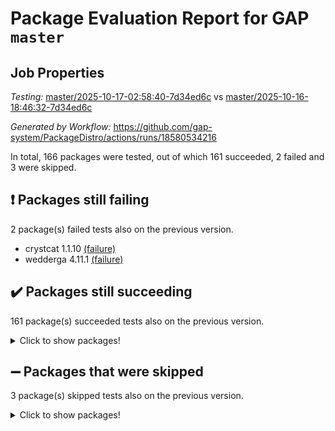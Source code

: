 # Package Evaluation Report for GAP `master`

## Job Properties

*Testing:* [master/2025-10-17-02:58:40-7d34ed6c](https://github.com/gap-system/PackageDistro/blob/data/reports/master/2025-10-17-02:58:40-7d34ed6c) vs [master/2025-10-16-18:46:32-7d34ed6c](https://github.com/gap-system/PackageDistro/blob/data/reports/master/2025-10-16-18:46:32-7d34ed6c)

*Generated by Workflow:* https://github.com/gap-system/PackageDistro/actions/runs/18580534216

In total, 166 packages were tested, out of which 161 succeeded, 2 failed and 3 were skipped.

## :exclamation: Packages still failing

2 package(s) failed tests also on the previous version.
- crystcat 1.1.10 [(failure)](https://github.com/gap-system/PackageDistro/actions/runs/18580534216/job/52974755205)
- wedderga 4.11.1 [(failure)](https://github.com/gap-system/PackageDistro/actions/runs/18580534216/job/52974755500)

## :heavy_check_mark: Packages still succeeding

161 package(s) succeeded tests also on the previous version.
<details><summary>Click to show packages!</summary>

- 4ti2interface 2024.11-01 [(success)](https://github.com/gap-system/PackageDistro/actions/runs/18580534216/job/52974755166)
- ace 5.7.0 [(success)](https://github.com/gap-system/PackageDistro/actions/runs/18580534216/job/52974755167)
- aclib 1.3.3 [(success)](https://github.com/gap-system/PackageDistro/actions/runs/18580534216/job/52974755179)
- agt 0.3.1 [(success)](https://github.com/gap-system/PackageDistro/actions/runs/18580534216/job/52974755176)
- alco 1.1.2 [(success)](https://github.com/gap-system/PackageDistro/actions/runs/18580534216/job/52974755174)
- alnuth 3.2.1 [(success)](https://github.com/gap-system/PackageDistro/actions/runs/18580534216/job/52974755180)
- anupq 3.3.2 [(success)](https://github.com/gap-system/PackageDistro/actions/runs/18580534216/job/52974755177)
- atlasrep 2.1.9 [(success)](https://github.com/gap-system/PackageDistro/actions/runs/18580534216/job/52974755195)
- autodoc 2025.10.16 [(success)](https://github.com/gap-system/PackageDistro/actions/runs/18580534216/job/52974755197)
- automata 1.16 [(success)](https://github.com/gap-system/PackageDistro/actions/runs/18580534216/job/52974755196)
- automgrp 1.3.3 [(success)](https://github.com/gap-system/PackageDistro/actions/runs/18580534216/job/52974755201)
- autpgrp 1.11.1 [(success)](https://github.com/gap-system/PackageDistro/actions/runs/18580534216/job/52974755218)
- cap 2025.09-04 [(success)](https://github.com/gap-system/PackageDistro/actions/runs/18580534216/job/52974755219)
- caratinterface 2.3.7 [(success)](https://github.com/gap-system/PackageDistro/actions/runs/18580534216/job/52974755216)
- cddinterface 2025.06.24 [(success)](https://github.com/gap-system/PackageDistro/actions/runs/18580534216/job/52974755224)
- circle 1.6.6 [(success)](https://github.com/gap-system/PackageDistro/actions/runs/18580534216/job/52974755206)
- classicpres 1.22 [(success)](https://github.com/gap-system/PackageDistro/actions/runs/18580534216/job/52974755221)
- cohomolo 1.6.11 [(success)](https://github.com/gap-system/PackageDistro/actions/runs/18580534216/job/52974755207)
- congruence 1.2.7 [(success)](https://github.com/gap-system/PackageDistro/actions/runs/18580534216/job/52974755225)
- corefreesub 0.6 [(success)](https://github.com/gap-system/PackageDistro/actions/runs/18580534216/job/52974755235)
- corelg 1.57 [(success)](https://github.com/gap-system/PackageDistro/actions/runs/18580534216/job/52974755226)
- crime 1.6 [(success)](https://github.com/gap-system/PackageDistro/actions/runs/18580534216/job/52974755212)
- crisp 1.4.8 [(success)](https://github.com/gap-system/PackageDistro/actions/runs/18580534216/job/52974755229)
- crypting 0.10.6 [(success)](https://github.com/gap-system/PackageDistro/actions/runs/18580534216/job/52974755232)
- cryst 4.1.30 [(success)](https://github.com/gap-system/PackageDistro/actions/runs/18580534216/job/52974755222)
- ctbllib 1.3.11 [(success)](https://github.com/gap-system/PackageDistro/actions/runs/18580534216/job/52974755208)
- cubefree 1.21 [(success)](https://github.com/gap-system/PackageDistro/actions/runs/18580534216/job/52974755220)
- curlinterface 2.4.2 [(success)](https://github.com/gap-system/PackageDistro/actions/runs/18580534216/job/52974755257)
- cvec 2.8.4 [(success)](https://github.com/gap-system/PackageDistro/actions/runs/18580534216/job/52974755253)
- datastructures 0.4.0 [(success)](https://github.com/gap-system/PackageDistro/actions/runs/18580534216/job/52974755271)
- deepthought 1.0.9 [(success)](https://github.com/gap-system/PackageDistro/actions/runs/18580534216/job/52974755228)
- design 1.8.2 [(success)](https://github.com/gap-system/PackageDistro/actions/runs/18580534216/job/52974755256)
- difsets 2.3.1 [(success)](https://github.com/gap-system/PackageDistro/actions/runs/18580534216/job/52974755244)
- digraphs 1.13.1 [(success)](https://github.com/gap-system/PackageDistro/actions/runs/18580534216/job/52974755243)
- edim 1.3.8 [(success)](https://github.com/gap-system/PackageDistro/actions/runs/18580534216/job/52974755267)
- example 4.4.1 [(success)](https://github.com/gap-system/PackageDistro/actions/runs/18580534216/job/52974755234)
- examplesforhomalg 2023.10-01 [(success)](https://github.com/gap-system/PackageDistro/actions/runs/18580534216/job/52974755252)
- factint 1.6.3 [(success)](https://github.com/gap-system/PackageDistro/actions/runs/18580534216/job/52974755259)
- ferret 1.0.15 [(success)](https://github.com/gap-system/PackageDistro/actions/runs/18580534216/job/52974755251)
- fga 1.5.0 [(success)](https://github.com/gap-system/PackageDistro/actions/runs/18580534216/job/52974755282)
- fining 1.5.6 [(success)](https://github.com/gap-system/PackageDistro/actions/runs/18580534216/job/52974755250)
- float 1.0.9 [(success)](https://github.com/gap-system/PackageDistro/actions/runs/18580534216/job/52974755275)
- format 1.4.4 [(success)](https://github.com/gap-system/PackageDistro/actions/runs/18580534216/job/52974755285)
- forms 1.2.13 [(success)](https://github.com/gap-system/PackageDistro/actions/runs/18580534216/job/52974755296)
- fplsa 1.2.7 [(success)](https://github.com/gap-system/PackageDistro/actions/runs/18580534216/job/52974755302)
- fr 2.4.13 [(success)](https://github.com/gap-system/PackageDistro/actions/runs/18580534216/job/52974755277)
- francy 2.0.3 [(success)](https://github.com/gap-system/PackageDistro/actions/runs/18580534216/job/52974755279)
- fwtree 1.3 [(success)](https://github.com/gap-system/PackageDistro/actions/runs/18580534216/job/52974755299)
- gapdoc 1.6.7 [(success)](https://github.com/gap-system/PackageDistro/actions/runs/18580534216/job/52974755286)
- gauss 2024.11-01 [(success)](https://github.com/gap-system/PackageDistro/actions/runs/18580534216/job/52974755303)
- gaussforhomalg 2024.08-01 [(success)](https://github.com/gap-system/PackageDistro/actions/runs/18580534216/job/52974755295)
- gbnp 1.1.0 [(success)](https://github.com/gap-system/PackageDistro/actions/runs/18580534216/job/52974755340)
- generalizedmorphismsforcap 2025.08-01 [(success)](https://github.com/gap-system/PackageDistro/actions/runs/18580534216/job/52974755290)
- genss 1.6.9 [(success)](https://github.com/gap-system/PackageDistro/actions/runs/18580534216/job/52974755298)
- gradedmodules 2024.12-01 [(success)](https://github.com/gap-system/PackageDistro/actions/runs/18580534216/job/52974755304)
- gradedringforhomalg 2024.07-01 [(success)](https://github.com/gap-system/PackageDistro/actions/runs/18580534216/job/52974755334)
- grape 4.9.3 [(success)](https://github.com/gap-system/PackageDistro/actions/runs/18580534216/job/52974755311)
- groupoids 1.79 [(success)](https://github.com/gap-system/PackageDistro/actions/runs/18580534216/job/52974755328)
- grpconst 2.6.5 [(success)](https://github.com/gap-system/PackageDistro/actions/runs/18580534216/job/52974755318)
- guarana 0.96.3 [(success)](https://github.com/gap-system/PackageDistro/actions/runs/18580534216/job/52974755305)
- guava 3.20 [(success)](https://github.com/gap-system/PackageDistro/actions/runs/18580534216/job/52974755312)
- hap 1.70 [(success)](https://github.com/gap-system/PackageDistro/actions/runs/18580534216/job/52974755322)
- hapcryst 0.1.15 [(success)](https://github.com/gap-system/PackageDistro/actions/runs/18580534216/job/52974755310)
- hecke 1.5.4 [(success)](https://github.com/gap-system/PackageDistro/actions/runs/18580534216/job/52974755325)
- help 4.0 [(success)](https://github.com/gap-system/PackageDistro/actions/runs/18580534216/job/52974755320)
- homalg 2024.01-01 [(success)](https://github.com/gap-system/PackageDistro/actions/runs/18580534216/job/52974755314)
- homalgtocas 2025.08-01 [(success)](https://github.com/gap-system/PackageDistro/actions/runs/18580534216/job/52974755336)
- ibnp 0.17 [(success)](https://github.com/gap-system/PackageDistro/actions/runs/18580534216/job/52974755337)
- idrel 2.49 [(success)](https://github.com/gap-system/PackageDistro/actions/runs/18580534216/job/52974755330)
- images 1.3.3 [(success)](https://github.com/gap-system/PackageDistro/actions/runs/18580534216/job/52974755326)
- inducereduce 1.3 [(success)](https://github.com/gap-system/PackageDistro/actions/runs/18580534216/job/52974755329)
- intpic 0.4.0 [(success)](https://github.com/gap-system/PackageDistro/actions/runs/18580534216/job/52974755333)
- io 4.9.3 [(success)](https://github.com/gap-system/PackageDistro/actions/runs/18580534216/job/52974755321)
- io_forhomalg 2023.02-04 [(success)](https://github.com/gap-system/PackageDistro/actions/runs/18580534216/job/52974755396)
- irredsol 1.4.4 [(success)](https://github.com/gap-system/PackageDistro/actions/runs/18580534216/job/52974755332)
- json 2.2.3 [(success)](https://github.com/gap-system/PackageDistro/actions/runs/18580534216/job/52974755412)
- jupyterkernel 1.5.1 [(success)](https://github.com/gap-system/PackageDistro/actions/runs/18580534216/job/52974755420)
- jupyterviz 1.5.6 [(success)](https://github.com/gap-system/PackageDistro/actions/runs/18580534216/job/52974755394)
- kan 1.37 [(success)](https://github.com/gap-system/PackageDistro/actions/runs/18580534216/job/52974755407)
- kbmag 1.5.11 [(success)](https://github.com/gap-system/PackageDistro/actions/runs/18580534216/job/52974755393)
- laguna 3.9.7 [(success)](https://github.com/gap-system/PackageDistro/actions/runs/18580534216/job/52974755372)
- liealgdb 2.3.0 [(success)](https://github.com/gap-system/PackageDistro/actions/runs/18580534216/job/52974755400)
- liepring 2.9.1 [(success)](https://github.com/gap-system/PackageDistro/actions/runs/18580534216/job/52974755415)
- liering 2.4.2 [(success)](https://github.com/gap-system/PackageDistro/actions/runs/18580534216/job/52974755383)
- linearalgebraforcap 2025.09-01 [(success)](https://github.com/gap-system/PackageDistro/actions/runs/18580534216/job/52974755362)
- lins 0.9 [(success)](https://github.com/gap-system/PackageDistro/actions/runs/18580534216/job/52974755359)
- localizeringforhomalg 2023.10-01 [(success)](https://github.com/gap-system/PackageDistro/actions/runs/18580534216/job/52974755382)
- loops 3.4.4 [(success)](https://github.com/gap-system/PackageDistro/actions/runs/18580534216/job/52974755430)
- lpres 1.1.1 [(success)](https://github.com/gap-system/PackageDistro/actions/runs/18580534216/job/52974755387)
- majoranaalgebras 1.5.2 [(success)](https://github.com/gap-system/PackageDistro/actions/runs/18580534216/job/52974755378)
- mapclass 1.4.6 [(success)](https://github.com/gap-system/PackageDistro/actions/runs/18580534216/job/52974755389)
- matgrp 0.72 [(success)](https://github.com/gap-system/PackageDistro/actions/runs/18580534216/job/52974755361)
- matricesforhomalg 2025.09-01 [(success)](https://github.com/gap-system/PackageDistro/actions/runs/18580534216/job/52974755398)
- modisom 3.0.0 [(success)](https://github.com/gap-system/PackageDistro/actions/runs/18580534216/job/52974755392)
- modulepresentationsforcap 2025.09-01 [(success)](https://github.com/gap-system/PackageDistro/actions/runs/18580534216/job/52974755365)
- modules 2024.12-01 [(success)](https://github.com/gap-system/PackageDistro/actions/runs/18580534216/job/52974755443)
- monoidalcategories 2025.08-02 [(success)](https://github.com/gap-system/PackageDistro/actions/runs/18580534216/job/52974755373)
- nconvex 2024.12-01 [(success)](https://github.com/gap-system/PackageDistro/actions/runs/18580534216/job/52974755391)
- nilmat 1.4.2 [(success)](https://github.com/gap-system/PackageDistro/actions/runs/18580534216/job/52974755357)
- nock 1.5 [(success)](https://github.com/gap-system/PackageDistro/actions/runs/18580534216/job/52974755401)
- normalizinterface 1.4.1 [(success)](https://github.com/gap-system/PackageDistro/actions/runs/18580534216/job/52974755386)
- nq 2.5.11 [(success)](https://github.com/gap-system/PackageDistro/actions/runs/18580534216/job/52974755421)
- numericalsgps 1.4.0 [(success)](https://github.com/gap-system/PackageDistro/actions/runs/18580534216/job/52974755408)
- openmath 11.5.3 [(success)](https://github.com/gap-system/PackageDistro/actions/runs/18580534216/job/52974755409)
- orb 5.0.1 [(success)](https://github.com/gap-system/PackageDistro/actions/runs/18580534216/job/52974755418)
- packagemanager 1.6.3 [(success)](https://github.com/gap-system/PackageDistro/actions/runs/18580534216/job/52974755399)
- patternclass 2.4.5 [(success)](https://github.com/gap-system/PackageDistro/actions/runs/18580534216/job/52974755416)
- permut 2.0.5 [(success)](https://github.com/gap-system/PackageDistro/actions/runs/18580534216/job/52974755434)
- polenta 1.3.11 [(success)](https://github.com/gap-system/PackageDistro/actions/runs/18580534216/job/52974755429)
- polycyclic 2.17 [(success)](https://github.com/gap-system/PackageDistro/actions/runs/18580534216/job/52974755424)
- polymaking 0.8.7 [(success)](https://github.com/gap-system/PackageDistro/actions/runs/18580534216/job/52974755447)
- primgrp 4.0.1 [(success)](https://github.com/gap-system/PackageDistro/actions/runs/18580534216/job/52974755442)
- profiling 2.6.2 [(success)](https://github.com/gap-system/PackageDistro/actions/runs/18580534216/job/52974755439)
- qdistrnd 0.9.5 [(success)](https://github.com/gap-system/PackageDistro/actions/runs/18580534216/job/52974755419)
- qpa 1.35 [(success)](https://github.com/gap-system/PackageDistro/actions/runs/18580534216/job/52974755441)
- quagroup 1.8.4 [(success)](https://github.com/gap-system/PackageDistro/actions/runs/18580534216/job/52974755440)
- radiroot 2.9 [(success)](https://github.com/gap-system/PackageDistro/actions/runs/18580534216/job/52974755437)
- rcwa 4.8.0 [(success)](https://github.com/gap-system/PackageDistro/actions/runs/18580534216/job/52974755433)
- rds 1.9 [(success)](https://github.com/gap-system/PackageDistro/actions/runs/18580534216/job/52974755445)
- recog 1.4.4 [(success)](https://github.com/gap-system/PackageDistro/actions/runs/18580534216/job/52974755435)
- repndecomp 1.3.1 [(success)](https://github.com/gap-system/PackageDistro/actions/runs/18580534216/job/52974755428)
- repsn 3.1.2 [(success)](https://github.com/gap-system/PackageDistro/actions/runs/18580534216/job/52974755452)
- resclasses 4.7.4 [(success)](https://github.com/gap-system/PackageDistro/actions/runs/18580534216/job/52974755468)
- ringsforhomalg 2024.11-02 [(success)](https://github.com/gap-system/PackageDistro/actions/runs/18580534216/job/52974755446)
- sco 2023.08-01 [(success)](https://github.com/gap-system/PackageDistro/actions/runs/18580534216/job/52974755450)
- scscp 2.4.4 [(success)](https://github.com/gap-system/PackageDistro/actions/runs/18580534216/job/52974755486)
- semigroups 5.5.4 [(success)](https://github.com/gap-system/PackageDistro/actions/runs/18580534216/job/52974755461)
- sglppow 2.4 [(success)](https://github.com/gap-system/PackageDistro/actions/runs/18580534216/job/52974755456)
- sgpviz 0.999.6 [(success)](https://github.com/gap-system/PackageDistro/actions/runs/18580534216/job/52974755453)
- simpcomp 2.1.14 [(success)](https://github.com/gap-system/PackageDistro/actions/runs/18580534216/job/52974755466)
- singular 2025.08.26 [(success)](https://github.com/gap-system/PackageDistro/actions/runs/18580534216/job/52974755470)
- sl2reps 1.1 [(success)](https://github.com/gap-system/PackageDistro/actions/runs/18580534216/job/52974755471)
- sla 1.6.2 [(success)](https://github.com/gap-system/PackageDistro/actions/runs/18580534216/job/52974755455)
- smallantimagmas 0.5.1 [(success)](https://github.com/gap-system/PackageDistro/actions/runs/18580534216/job/52974755462)
- smallclassnr 1.4.2 [(success)](https://github.com/gap-system/PackageDistro/actions/runs/18580534216/job/52974755483)
- smallgrp 1.5.4 [(success)](https://github.com/gap-system/PackageDistro/actions/runs/18580534216/job/52974755460)
- smallsemi 0.7.2 [(success)](https://github.com/gap-system/PackageDistro/actions/runs/18580534216/job/52974755474)
- sonata 2.9.7 [(success)](https://github.com/gap-system/PackageDistro/actions/runs/18580534216/job/52974755477)
- sophus 1.27 [(success)](https://github.com/gap-system/PackageDistro/actions/runs/18580534216/job/52974755473)
- sotgrps 1.3 [(success)](https://github.com/gap-system/PackageDistro/actions/runs/18580534216/job/52974755482)
- spinsym 1.5.2 [(success)](https://github.com/gap-system/PackageDistro/actions/runs/18580534216/job/52974755469)
- standardff 1.0 [(success)](https://github.com/gap-system/PackageDistro/actions/runs/18580534216/job/52974755489)
- symbcompcc 1.3.2 [(success)](https://github.com/gap-system/PackageDistro/actions/runs/18580534216/job/52974755464)
- thelma 1.3 [(success)](https://github.com/gap-system/PackageDistro/actions/runs/18580534216/job/52974755479)
- tomlib 1.2.11 [(success)](https://github.com/gap-system/PackageDistro/actions/runs/18580534216/job/52974755476)
- toolsforhomalg 2025.05-01 [(success)](https://github.com/gap-system/PackageDistro/actions/runs/18580534216/job/52974755480)
- toric 1.9.6 [(success)](https://github.com/gap-system/PackageDistro/actions/runs/18580534216/job/52974755485)
- transgrp 3.6.5 [(success)](https://github.com/gap-system/PackageDistro/actions/runs/18580534216/job/52974755492)
- twistedconjugacy 3.1.1 [(success)](https://github.com/gap-system/PackageDistro/actions/runs/18580534216/job/52974755484)
- typeset 1.2.3 [(success)](https://github.com/gap-system/PackageDistro/actions/runs/18580534216/job/52974755506)
- ugaly 4.1.3 [(success)](https://github.com/gap-system/PackageDistro/actions/runs/18580534216/job/52974755501)
- unipot 1.6 [(success)](https://github.com/gap-system/PackageDistro/actions/runs/18580534216/job/52974755491)
- unitlib 5.0.0 [(success)](https://github.com/gap-system/PackageDistro/actions/runs/18580534216/job/52974755497)
- utils 0.92 [(success)](https://github.com/gap-system/PackageDistro/actions/runs/18580534216/job/52974755494)
- uuid 0.7 [(success)](https://github.com/gap-system/PackageDistro/actions/runs/18580534216/job/52974755493)
- walrus 0.9991 [(success)](https://github.com/gap-system/PackageDistro/actions/runs/18580534216/job/52974755498)
- wpe 0.8 [(success)](https://github.com/gap-system/PackageDistro/actions/runs/18580534216/job/52974755525)
- xmod 2.95 [(success)](https://github.com/gap-system/PackageDistro/actions/runs/18580534216/job/52974755507)
- xmodalg 1.32 [(success)](https://github.com/gap-system/PackageDistro/actions/runs/18580534216/job/52974755504)
- yangbaxter 0.10.7 [(success)](https://github.com/gap-system/PackageDistro/actions/runs/18580534216/job/52974755515)
- zeromqinterface 0.17 [(success)](https://github.com/gap-system/PackageDistro/actions/runs/18580534216/job/52974755510)
</details>

## :heavy_minus_sign: Packages that were skipped

3 package(s) skipped tests also on the previous version.
<details><summary>Click to show packages!</summary>

- browse 1.8.21 [(skipped)](https://github.com/gap-system/PackageDistro/actions/runs/18580534216/job/52974272362)
- itc 1.5.1 [(skipped)](https://github.com/gap-system/PackageDistro/actions/runs/18580534216/job/52974272362)
- xgap 4.33 [(skipped)](https://github.com/gap-system/PackageDistro/actions/runs/18580534216/job/52974272362)
</details>


